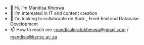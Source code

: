 - 👋 Hi, I’m Mandisa Kheswa
- 👀 I’m interested in IT and content creation
- 💞️ I’m looking to collaborate on Back , Front End and Database Development 
- 📫 How to reach me :mandisaleratokheswa@gmail.com / mandisa@kznsc.ac.za 

<!---
Kheswamandisa/Kheswamandisa is a ✨ special ✨ repository because its `README.md` (this file) appears on your GitHub profile.
You can click the Preview link to take a look at your changes.
--->

